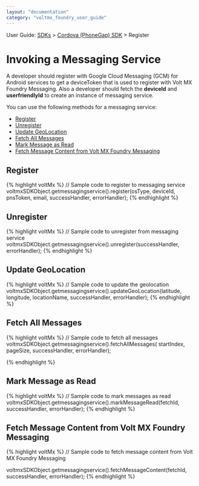 ```yaml
---
layout: "documentation"
category: "voltmx_foundry_user_guide"
---
```

                             

User Guide: [SDKs](../Foundry_SDKs.html) > [Cordova (PhoneGap) SDK](Installing_PhoneGap_SDK.html) > Register

Invoking a Messaging Service
============================

A developer should register with Google Cloud Messaging (GCM) for Android services to get a deviceToken that is used to register with Volt MX Foundry Messaging. Also a developer should fetch the **deviceId** and **userfriendlyId** to create an instance of messaging service.

You can use the following methods for a messaging service:

*   [Register](#register)
*   [Unregister](#unregister)
*   [Update GeoLocation](#update-geolocation)
*   [Fetch All Messages](#fetch-all-messages)
*   [Mark Message as Read](#mark-message-as-read)
*   [Fetch Message Content from Volt MX Foundry Messaging](#fetch-message-content-from-foundry-messaging)

Register
--------

{% highlight voltMx %} // Sample code to register to messaging service
voltmxSDKObject.getmessagingservice().register(osType, deviceId, pnsToken, email, successHandler,
    errorHandler);
{% endhighlight %}

Unregister
----------

{% highlight voltMx %} // Sample code to unregister from messaging service
voltmxSDKObject.getmessagingservice().unregister(successHandler, errorHandler);
{% endhighlight %}

Update GeoLocation
------------------

{% highlight voltMx %} // Sample code to update the geolocation
voltmxSDKObject.getmessagingservice().updateGeoLocation(latitude, longitude, locationName,
    successHandler, errorHandler);
{% endhighlight %}

Fetch All Messages
------------------

{% highlight voltMx %} // Sample code to fetch all messages
voltmxSDKObject.getmessagingservice().fetchAllMessages(
    startIndex, pageSize, successHandler, errorHandler);   

{% endhighlight %}

Mark Message as Read
--------------------

{% highlight voltMx %} // Sample code to mark messages as read
voltmxSDKObject.getmessagingservice().markMessageRead(fetchId, successHandler, errorHandler);
{% endhighlight %}

Fetch Message Content from Volt MX Foundry Messaging
---------------------------------------------------

{% highlight voltMx %} // Sample code to fetch message content from Volt MX Foundry Messaging

voltmxSDKObject.getmessagingservice().fetchMessageContent(fetchId, successHandler, errorHandler);
{% endhighlight %}

